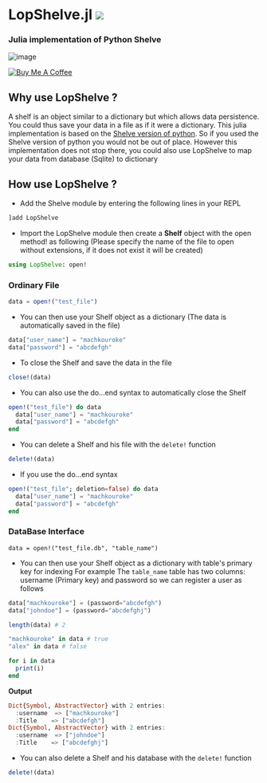 LopShelve.jl
[![](https://img.shields.io/badge/docs-stable-blue.svg)](https://lopuniverse.me/LopShelve.jl/)
============

### Julia implementation of Python Shelve
![image](https://user-images.githubusercontent.com/40785379/178375594-9693995a-3b67-40fb-aca7-5fce51b1ba94.png)

<a href="https://buymeacoffee.com/machkouroke" target="_blank"><img src="https://www.buymeacoffee.com/assets/img/custom_images/orange_img.png" alt="Buy Me A Coffee" style="height: auto !important;width: auto !important;" ></a>


## Why use LopShelve ?
A shelf is an object similar to a dictionary but which allows data persistence. You could thus save your data in a file as if it were a dictionary. This julia implementation is based on the <a href="https://docs.python.org/3/library/shelve.html">Shelve version of python</a>. So if you used the Shelve version of python you would not be out of place.
However this implementation does not stop there, you could also use LopShelve to map 
your data from database (Sqlite) to dictionary

## How use LopShelve ?

- Add the Shelve module by entering the following lines in your REPL 
```julia
]add LopShelve

```
- Import the LopShelve module then create a <b>Shelf</b> object with the open method! as following (Please specify the name of the file to open without extensions, if it does not exist it will be created)
```julia
using LopShelve: open!
```
### Ordinary File
```julia
data = open!("test_file") 
```
- You can then use your Shelf object as a dictionary (The data is automatically saved in the file)
```julia
data["user_name"] = "machkouroke"
data["password"] = "abcdefgh"
```
- To close the Shelf and save the data in the file
```julia
close!(data)
```
- You can also use the do...end syntax to automatically close the Shelf
```julia
open!("test_file") do data
  data["user_name"] = "machkouroke"
  data["password"] = "abcdefgh"
end
```
- You can delete a Shelf and his file with the ```delete!``` function
```julia
delete!(data)
```
- If you use the do...end syntax
```julia
open!("test_file"; deletion=false) do data
  data["user_name"] = "machkouroke"
  data["password"] = "abcdefgh"
end
```
### DataBase Interface
```
data = open!("test_file.db", "table_name") 
```
- You can then use your Shelf object as a dictionary with table's primary key for indexing
For example The `table_name` table has two columns: username (Primary key) and password so we can register a user as follows
```julia
data["machkouroke"] = (password="abcdefgh")
data["johndoe"] = (password="abcdefghj")

length(data) # 2

"machkouroke" in data # true
"alex" in data # false

for i in data
  print(i)
end
```
<b>Output</b>
```julia
Dict{Symbol, AbstractVector} with 2 entries:
  :username  => ["machkouroke"]
  :Title    => ["abcdefgh"]
Dict{Symbol, AbstractVector} with 2 entries:
  :username  => ["johndoe"]
  :Title    => ["abcdefghj"]
```
- You can also delete a Shelf and his database with the ```delete!``` function
```julia
delete!(data)
```
